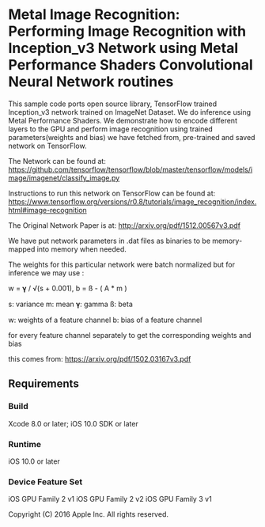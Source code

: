 # Metal Image Recognition: Performing Image Recognition with Inception_v3 Network using Metal Performance Shaders Convolutional Neural Network routines

This sample code ports open source library, TensorFlow trained Inception_v3 network trained on ImageNet Dataset. We do inference using Metal Performance Shaders. 
We demonstrate how to encode different layers to the GPU and perform image recognition using trained parameters(weights and bias) we have fetched from,
pre-trained and saved network on TensorFlow.

The Network can be found at:
https://github.com/tensorflow/tensorflow/blob/master/tensorflow/models/image/imagenet/classify_image.py

Instructions to run this network on TensorFlow can be found at:
https://www.tensorflow.org/versions/r0.8/tutorials/image_recognition/index.html#image-recognition

The Original Network Paper is at:
http://arxiv.org/pdf/1512.00567v3.pdf

We have put network parameters in .dat files as binaries to be memory-mapped into memory when needed.

The weights for this particular network were batch normalized but for inference we may use :

w = 𝛄 / √(s + 0.001), b = ß - ( A * m )

s: variance
m: mean
𝛄: gamma
ß: beta

w: weights of a feature channel
b: bias of a feature channel 

for every feature channel separately to get the corresponding weights and bias

this comes from: 
https://arxiv.org/pdf/1502.03167v3.pdf

## Requirements

### Build

Xcode 8.0 or later; iOS 10.0 SDK or later

### Runtime

iOS 10.0 or later

### Device Feature Set
 
iOS GPU Family 2 v1
iOS GPU Family 2 v2
iOS GPU Family 3 v1

Copyright (C) 2016 Apple Inc. All rights reserved.
